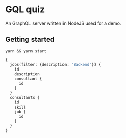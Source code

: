 # GQL quiz

An GraphQL server written in NodeJS used for a demo.

## Getting started
`yarn && yarn start`


```graphql
{
  jobs(filter: {description: "Backend"}) {
    id
    description
    consultant {
      id
    }
  }
  consultants {
    id
    skill
    job {
      id
    }
  }
}
```
